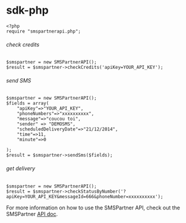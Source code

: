 # sdk-php

```
<?php
require "smspartnerapi.php";
```


###### check credits
```
$smspartner = new SMSPartnerAPI();
$result = $smspartner->checkCredits('apiKey=YOUR_API_KEY');
```

###### send SMS
```
$smspartner = new SMSPartnerAPI();
$fields = array(
    "apiKey"=>"YOUR_API_KEY",
    "phoneNumbers"=>"xxxxxxxxxx",
    "message"=>"coucou toi",
    "sender" => "DEMOSMS",
    "scheduledDeliveryDate"=>"21/12/2014",
    "time"=>11,
    "minute"=>0

);
$result = $smspartner->sendSms($fields);
```

###### get delivery
```
$smspartner = new SMSPartnerAPI();
$result = $smspartner->checkStatusByNumber('?apiKey=YOUR_API_KEY&messageId=666&phoneNumber=xxxxxxxxxx');
```

For more information on how to use the SMSPartner API, check out the SMSPartner [API doc](https://my.smspartner.fr/documentation-fr/api/v1).

